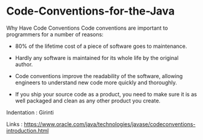 # Code-Conventions-for-the-Java

Why Have Code Conventions
Code conventions are important to programmers for a number of reasons:

- 80% of the lifetime cost of a piece of software goes to maintenance.

- Hardly any software is maintained for its whole life by the original author.

- Code conventions improve the readability of the software, allowing engineers to understand new code more quickly and thoroughly.

- If you ship your source code as a product, you need to make sure it is as well packaged and clean as any other product you create.




 Indentation : Girinti




Links : https://www.oracle.com/java/technologies/javase/codeconventions-introduction.html
